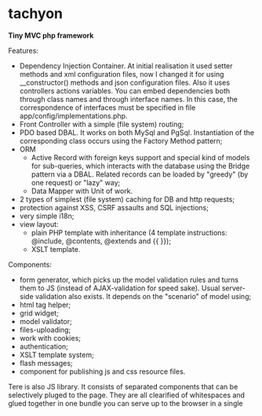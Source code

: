 # tachyon

**Tiny MVC php framework**

Features:
- Dependency Injection Container. At initial realisation it used setter methods and xml configuration files, now I changed it for using __constructor() methods and json configuration files. Also it uses controllers actions variables. You can embed dependencies both through class names and through interface names. In this case, the correspondence of interfaces must be specified in file app/config/implementations.php.
- Front Controller with a simple (file system) routing;
- PDO based DBAL. It works on both MySql and PgSql. Instantiation of the corresponding class occurs using the Factory Method pattern;
- ORM 
    - Active Record with foreign keys support and special kind of models for sub-queries, which interacts with the database using the Bridge pattern via a DBAL. Related records can be loaded by "greedy" (by one request) or "lazy" way;
    - Data Mapper with Unit of work. 
- 2 types of simplest (file system) caching for DB and http requests;
- protection against XSS, CSRF assaults and SQL injections;
- very simple i18n;
- view layout: 
    - plain PHP template with inheritance (4 template instructions: @include, @contents, @extends and {{ }});
    - XSLT template.

Components:
- form generator, which picks up the model validation rules and turns them to JS (instead of AJAX-validation for speed sake). Usual server-side validation also exists. It depends on the "scenario" of model using;
- html tag helper;
- grid widget;
- model validator;
- files-uploading;
- work with cookies;
- authentication;
- XSLT template system;
- flash messages;
- component for publishing js and css resource files.

Tere is also JS library. It consists of separated components that can be selectively pluged to the page.  They are all clearified of whitespaces and glued together in one bundle you can serve up to the browser in a single <script> tag. A compressed gzip version is also created to reduce traffic.

The code was written in compliance with the PSR-2 standard.
All PHP and JS code, except datepicker is written by me.


**MVC микро-PHP-фреймворк**

Это Front Controller с простым (физическим) роутингом.
Компоненты ядра:
- Dependency Injection Container, который первоначально был реализован с использованием сеттеров и файлов конфигурации xml, в котором были прописаны зависимости. Сейчас я переписал его на использование методов __constructor() и файлов конфигурации json в которых прописаны только значения переменных подключаемых объектов. Также он использует переменные экшнов контроллеров. Внедрять зависимости можно как через имена классов так и через имена интерфейсов. В последнем случае соответствие интерфейсов классап надо прописать в файле конфигурации app/config/implementations.php;
- DBAL на основе PDO. DBAL работает как на MySql так и на PgSql. Инстанциирование соответствующего класса DBAL происходит с помощью паттерна Factory Method.;
- 2 типа ORM, которые взаимодействует с БД через DBAL используя паттерн Bridge: 
  - Active Record с поддержкой внешних ключей + особый вид моделей для подзапросов. Связанные записи могут загружаться как одним запросом в основной записью так и по требованию.
  - Data Mapper, использующий DAO Entity Repository и шаблон Unit of work.
- 2 вида кэширования в простейшем виде для ДБ и http запросов. Для этого используется файловая система;
- компонент для публикации файлов ресурсов, js и css;
- защита от XSS, CSRF атак и SQL инъекций;
- многоязычность;
- несложный layout 2-х видов:
    - PHP шаблонизация c возможностью наследования шаблонов (поддерживаются инструкции: @include, @contents, @extends и {{ }});
    - XSLT шаблонизация;

Вспомогательные компоненты:
- генератор форм, который подхватывает правила валидации из модели и превращает в JS (вместо AJAX-валидации, для скорости). Обычная валидация на основе правил валидации из модели так же имеется. Она зависит от "сценария" использования модели;
- компоненты для загрузки файлов, работы с куки и авторизации;
- виджет для отображения таблиц из массива моделей;
- отображение флэш-сообщений.

В составе так же есть JS библиотека. Она состоит из отдельных компонентов, которые можно выборочно подключать на страницу. При этом все они очищаются от whitespace'ов и склеиваются в один спрайт. Так же создается сжатая gzip версия для снижения трафика. 

От первой версии отличеется наличием Dependency Injection Container, архитектура полностью переписана под это. Удалены "поведения" и магические методы. Все компоненты полностью независимы.

Код написан с соблюдением стандарта PSR-2.
Весь PHP и JS код, за исключением дэйтпикера, написан лично мной.

На этом фреймворке работает реальная бухгалтерия  (https://github.com/imnd/bookkeep).

